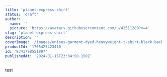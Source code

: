 ```yaml
---
title: 'planet-express-shirt'
status: 'draft'
author:
  name: ''
  picture: 'https://avatars.githubusercontent.com/u/42511280?v=4'
slug: 'planet-express-shirt'
description: ''
coverImage: '/images/unisex-garment-dyed-heavyweight-t-shirt-black-back-6595c14f40a6c-A5Mz.jpg'
productId: '1705425423410'
id: '8341798551807'
publishedAt: '2024-01-15T23:34:50.150Z'
---
```


test